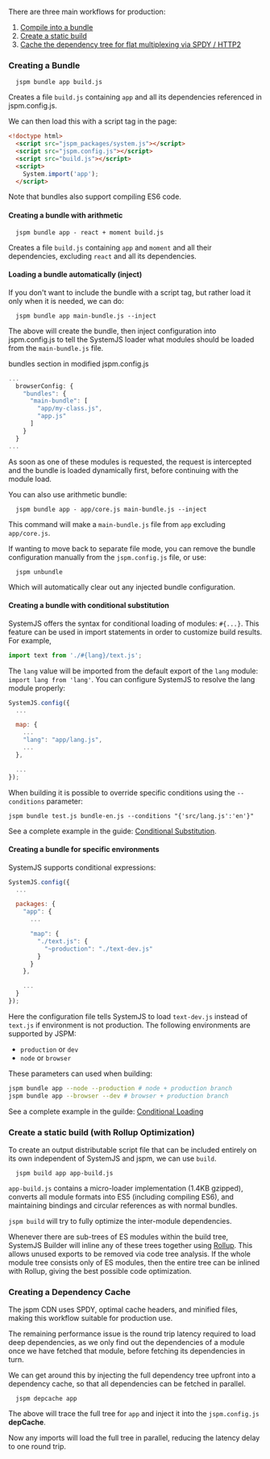 There are three main workflows for production:

1. [Compile into a bundle](#creating-a-bundle)
2. [Create a static build](#create-a-static-build)
3. [Cache the dependency tree for flat multiplexing via SPDY / HTTP2](#creating-a-dependency-cache)

### Creating a Bundle

```
  jspm bundle app build.js
```

Creates a file `build.js` containing `app` and all its dependencies referenced in jspm.config.js.

We can then load this with a script tag in the page:

```html
<!doctype html>
  <script src="jspm_packages/system.js"></script>
  <script src="jspm.config.js"></script>
  <script src="build.js"></script>
  <script>
    System.import('app');
  </script>
```

Note that bundles also support compiling ES6 code.

#### Creating a bundle with arithmetic

```
  jspm bundle app - react + moment build.js
```

Creates a file `build.js` containing `app` and `moment` and all their dependencies, excluding `react` and all its dependencies.

#### Loading a bundle automatically (inject)

If you don't want to include the bundle with a script tag, but rather load it only when it is needed, we can do:

```
  jspm bundle app main-bundle.js --inject
```

The above will create the bundle, then inject configuration into jspm.config.js to tell the SystemJS loader what modules should be loaded from the `main-bundle.js` file.

bundles section in modified jspm.config.js
```javascript
...
  browserConfig: {
    "bundles": {
      "main-bundle": [
        "app/my-class.js",
        "app.js"
      ]
    }
  }
...
```
As soon as one of these modules is requested, the request is intercepted and the bundle is loaded dynamically first, before continuing with the module load.

You can also use arithmetic bundle:

```
  jspm bundle app - app/core.js main-bundle.js --inject
```

This command will make a `main-bundle.js` file from `app` excluding `app/core.js`.

If wanting to move back to separate file mode, you can remove the bundle configuration manually from the `jspm.config.js` file, or use:

```
  jspm unbundle
```

Which will automatically clear out any injected bundle configuration.

#### Creating a bundle with conditional substitution

SystemJS offers the syntax for conditional loading of modules: `#{...}`. This feature can be used in import statements in order to customize build results. For example,

```js
import text from './#{lang}/text.js';
```

The `lang` value will be imported from the default export of the `lang` module: `import lang from 'lang'`. You can configure SystemJS to resolve the lang module properly:

```js
SystemJS.config({
  ...

  map: {
    ...
    "lang": "app/lang.js",
    ...
  },

  ...
});
```

When building it is possible to override specific conditions using the `--conditions` parameter:

```
jspm bundle test.js bundle-en.js --conditions "{'src/lang.js':'en'}"
```
See a complete example in the guide: [Conditional Substitution](http://jspm.io/0.17-beta-guide/conditional-substitution.html).

#### Creating a bundle for specific environments

SystemJS supports conditional expressions:

```js
SystemJS.config({
  ...

  packages: {
    "app": {
      ...

      "map": {
        "./text.js": {
          "~production": "./text-dev.js"
        }
      }
    },

    ...
  }
});
```

Here the configuration file tells SystemJS to load `text-dev.js` instead of `text.js` if environment is not production. The following environments are supported by JSPM:

* `production` or `dev`
* `node` or `browser`

These parameters can used when building:

```sh
jspm bundle app --node --production # node + production branch
jspm bundle app --browser --dev # browser + production branch
```

See a complete example in the guilde: [Conditional Loading](http://jspm.io/0.17-beta-guide/conditional-loading.html)

### Create a static build (with Rollup Optimization)

To create an output distributable script file that can be included entirely on its own independent of SystemJS and jspm, we can use `build`.

```
  jspm build app app-build.js
```

`app-build.js` contains a micro-loader implementation (1.4KB gzipped), converts all module formats into ES5 (including compiling ES6), and
maintaining bindings and circular references as with normal bundles.

`jspm build` will try to fully optimize the inter-module dependencies.

Whenever there are sub-trees of ES modules within the build tree, SystemJS Builder will inline any of these trees together using [Rollup](http://rollupjs.org/). This allows unused exports to be removed via code tree analysis. If the whole module tree consists only of ES modules, then the entire tree can be inlined with Rollup, giving the best possible code optimization.

### Creating a Dependency Cache

The jspm CDN uses SPDY, optimal cache headers, and minified files, making this workflow suitable for production use.

The remaining performance issue is the round trip latency required to load deep dependencies, as we only find out
the dependencies of a module once we have fetched that module, before fetching its dependencies in turn.

We can get around this by injecting the full dependency tree upfront into a dependency cache, so that all dependencies
can be fetched in parallel.

```
  jspm depcache app
```

The above will trace the full tree for `app` and inject it into the `jspm.config.js` **depCache**.

Now any imports will load the full tree in parallel, reducing the latency delay to one round trip.
